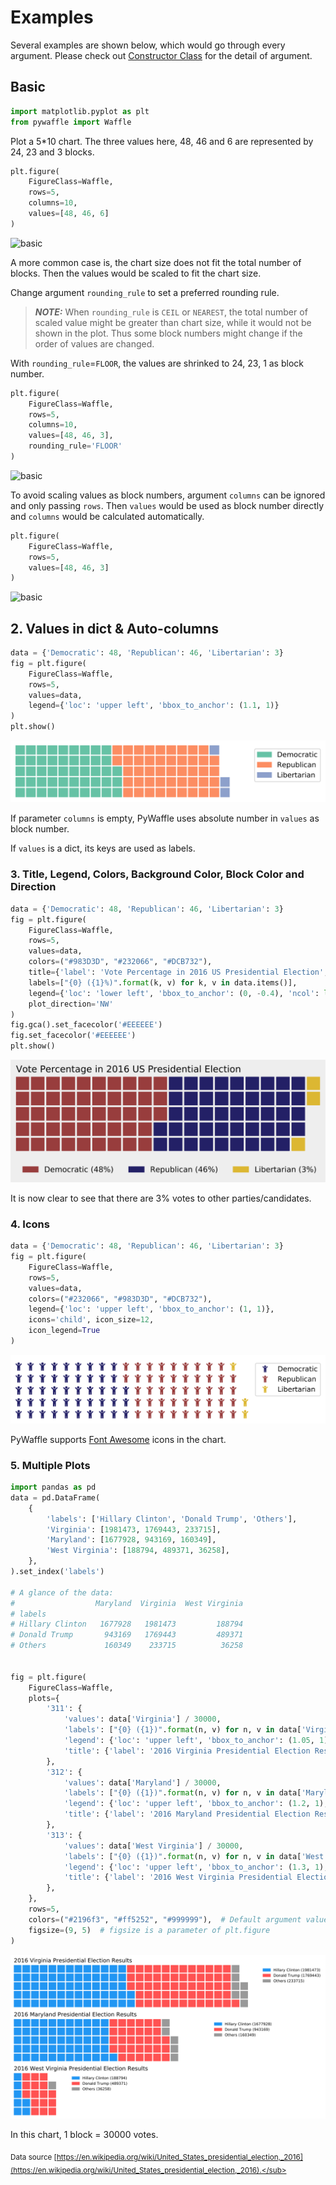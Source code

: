 # Examples

Several examples are shown below, which would go through every argument. Please check out [Constructor Class](class.html) for the detail of argument.


## Basic

```python
import matplotlib.pyplot as plt
from pywaffle import Waffle
```

Plot a 5*10 chart. The three values here, 48, 46 and 6 are represented by 24, 23 and 3 blocks.
```python
plt.figure(
    FigureClass=Waffle, 
    rows=5,
    columns=10, 
    values=[48, 46, 6]
)
```

![basic](https://raw.githubusercontent.com/gyli/PyWaffle/master/examples/readme/basic-1.svg)

A more common case is, the chart size does not fit the total number of blocks. Then the values would be scaled to fit the chart size.

Change argument `rounding_rule` to set a preferred rounding rule.

> **_NOTE:_** When `rounding_rule` is `CEIL` or `NEAREST`, the total number of scaled value might be greater than chart size, while it would not be shown in the plot. Thus some block numbers might change if the order of values are changed.

With `rounding_rule`=`FLOOR`, the values are shrinked to 24, 23, 1 as block number.

```python
plt.figure(
    FigureClass=Waffle, 
    rows=5,
    columns=10, 
    values=[48, 46, 3],
    rounding_rule='FLOOR'
)
```

![basic](https://raw.githubusercontent.com/gyli/PyWaffle/master/examples/readme/basic-2.svg)

To avoid scaling values as block numbers, argument `columns` can be ignored and only passing `rows`. Then `values` would be used as block number directly and `columns` would be calculated automatically.

```python
plt.figure(
    FigureClass=Waffle, 
    rows=5,
    values=[48, 46, 3]
)
```

![basic](https://raw.githubusercontent.com/gyli/PyWaffle/master/examples/readme/basic-3.svg)

## 2. Values in dict & Auto-columns

```python
data = {'Democratic': 48, 'Republican': 46, 'Libertarian': 3}
fig = plt.figure(
    FigureClass=Waffle, 
    rows=5, 
    values=data, 
    legend={'loc': 'upper left', 'bbox_to_anchor': (1.1, 1)}
)
plt.show()
```

![Use values in dictionary; use absolute value as block number, without defining columns](examples/readme/absolute_block_numbers.svg)

If parameter `columns` is empty, PyWaffle uses absolute number in `values` as block number.

If `values` is a dict, its keys are used as labels.

### 3. Title, Legend, Colors, Background Color, Block Color and Direction

```python
data = {'Democratic': 48, 'Republican': 46, 'Libertarian': 3}
fig = plt.figure(
    FigureClass=Waffle, 
    rows=5, 
    values=data, 
    colors=("#983D3D", "#232066", "#DCB732"),
    title={'label': 'Vote Percentage in 2016 US Presidential Election', 'loc': 'left'},
    labels=["{0} ({1}%)".format(k, v) for k, v in data.items()],
    legend={'loc': 'lower left', 'bbox_to_anchor': (0, -0.4), 'ncol': len(data), 'framealpha': 0},
    plot_direction='NW'
)
fig.gca().set_facecolor('#EEEEEE')
fig.set_facecolor('#EEEEEE')
plt.show()
```

![Add title, legend and background color; customize the block color](examples/readme/title_and_legend.svg)

It is now clear to see that there are 3% votes to other parties/candidates.

### 4. Icons

```python
data = {'Democratic': 48, 'Republican': 46, 'Libertarian': 3}
fig = plt.figure(
    FigureClass=Waffle, 
    rows=5, 
    values=data, 
    colors=("#232066", "#983D3D", "#DCB732"),
    legend={'loc': 'upper left', 'bbox_to_anchor': (1, 1)},
    icons='child', icon_size=12, 
    icon_legend=True
)
```
    
![Use Font Awesome icons](examples/readme/fontawesome.svg)

PyWaffle supports [Font Awesome](http://fontawesome.io/) icons in the chart.

### 5. Multiple Plots

```python
import pandas as pd
data = pd.DataFrame(
    {
        'labels': ['Hillary Clinton', 'Donald Trump', 'Others'],
        'Virginia': [1981473, 1769443, 233715],
        'Maryland': [1677928, 943169, 160349],
        'West Virginia': [188794, 489371, 36258],
    },
).set_index('labels')

# A glance of the data:
#                  Maryland  Virginia  West Virginia
# labels                                            
# Hillary Clinton   1677928   1981473         188794
# Donald Trump       943169   1769443         489371
# Others             160349    233715          36258


fig = plt.figure(
    FigureClass=Waffle,
    plots={
        '311': {
            'values': data['Virginia'] / 30000,
            'labels': ["{0} ({1})".format(n, v) for n, v in data['Virginia'].items()],
            'legend': {'loc': 'upper left', 'bbox_to_anchor': (1.05, 1), 'fontsize': 8},
            'title': {'label': '2016 Virginia Presidential Election Results', 'loc': 'left'}
        },
        '312': {
            'values': data['Maryland'] / 30000,
            'labels': ["{0} ({1})".format(n, v) for n, v in data['Maryland'].items()],
            'legend': {'loc': 'upper left', 'bbox_to_anchor': (1.2, 1), 'fontsize': 8},
            'title': {'label': '2016 Maryland Presidential Election Results', 'loc': 'left'}
        },
        '313': {
            'values': data['West Virginia'] / 30000,
            'labels': ["{0} ({1})".format(n, v) for n, v in data['West Virginia'].items()],
            'legend': {'loc': 'upper left', 'bbox_to_anchor': (1.3, 1), 'fontsize': 8},
            'title': {'label': '2016 West Virginia Presidential Election Results', 'loc': 'left'}
        },
    },
    rows=5,
    colors=("#2196f3", "#ff5252", "#999999"),  # Default argument values for subplots
    figsize=(9, 5)  # figsize is a parameter of plt.figure
)
```
    
![Multiple plots](examples/readme/multiple_plots.svg)

In this chart, 1 block = 30000 votes.

<sub>Data source [https://en.wikipedia.org/wiki/United_States_presidential_election,_2016](https://en.wikipedia.org/wiki/United_States_presidential_election,_2016).</sub>
